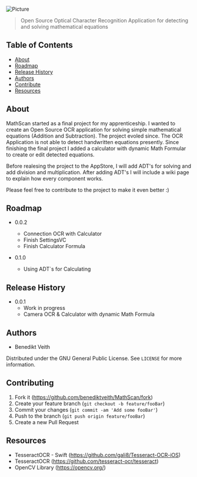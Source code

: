 ![Picture](https://i.imgur.com/YVt3Qgi.png)
> Open Source Optical Character Recognition Application for detecting and solving mathematical equations

## Table of Contents

* [About](#about)
* [Roadmap](#roadmap)
* [Release History](#history)
* [Authors](#authors)
* [Contribute](#contribute)
* [Resources](#resources)

## <a name="about"></a>About

MathScan started as a final project for my apprenticeship. I wanted to create an Open Source OCR application for solving simple
mathematical equations (Addition and Subtraction). The project evoled since. The OCR Application is not able to detect handwritten
equations presently. Since finishing the final project I added a calculator with dynamic Math Formular to create or edit detected 
equations.

Before realesing the project to the AppStore, I will add ADT's for solving and add division and multiplication. After adding
ADT's I will include a wiki page to explain how every component works.

Please feel free to contribute to the project to make it even better :)

## <a name="roadmap"></a>Roadmap

* 0.0.2
    * Connection OCR with Calculator
    * Finish SettingsVC
    * Finish Calculator Formula
    
* 0.1.0
    * Using ADT`s for Calculating

## <a name="history"></a>Release History

* 0.0.1
    * Work in progress
    * Camera OCR & Calculator with dynamic Math Formula

## <a name="authors"></a>Authors

- Benedikt Veith

Distributed under the GNU General Public License. See ``LICENSE`` for more information.

## <a name="contribute"></a>Contributing

1. Fork it (<https://github.com/benediktveith/MathScan/fork>)
2. Create your feature branch (`git checkout -b feature/fooBar`)
3. Commit your changes (`git commit -am 'Add some fooBar'`)
4. Push to the branch (`git push origin feature/fooBar`)
5. Create a new Pull Request

## <a name="resources"></a>Resources

* TesseractOCR - Swift (https://github.com/gali8/Tesseract-OCR-iOS)
* TesseractOCR (https://github.com/tesseract-ocr/tesseract)
* OpenCV Library (https://opencv.org/)
